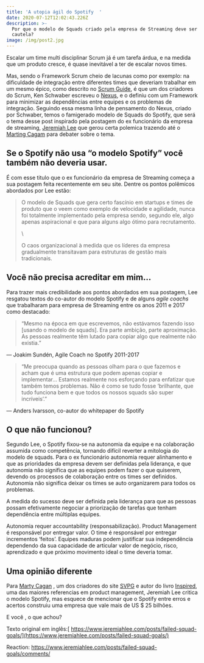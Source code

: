 ```yaml
---
title: 'A utopia ágil do Spotify  '
date: 2020-07-12T12:02:43.226Z
description: >-
  Por que o modelo de Squads criado pela empresa de Streaming deve ser visto com
  cautela?
image: /img/post2.jpg
---
```

Escalar um time multi disciplinar Scrum já é um tarefa árdua, e na medida que um produto cresce, é quase inevitável a ter de escalar novos times. 

Mas, sendo o Framework Scrum cheio de lacunas como por exemplo: na dificuldade de integração entre diferentes times que deveriam trabalhar em um mesmo épico, como descrito no [Scrum Guide](http://www.scrumguides.org/), é que um dos criadores do Scrum, Ken Schwaber escreveu o [Nexus](https://www.scrum.org/resources/nexus-guide), e o definiu com um Framework para minimizar as dependências entre equipes e os problemas de integração. Seguindo essa mesma linha de pensamento do Nexus, criado por Schwaber, temos  o famigerado modelo de Squads do Spotify, que será o tema desse post inspirado pela postagem do ex funcionário da empresa de streaming, [Jeremiah Lee](https://www.jeremiahlee.com/posts/failed-squad-goals/) que gerou certa polemica trazendo até o [Marting Cagam](https://svpg.com/spotify-vs-fitbit/) para debater sobre  o tema. 

## Se o Spotify não usa “o modelo Spotify” você também não deveria usar.

É com esse titulo que o ex funcionário da empresa de Streaming começa a sua postagem feita recentemente em seu site. Dentre os pontos polêmicos abordados por Lee estão:

> O modelo de Squads que gera certo fascínio em startups e times de produto que o veem como exemplo de velocidade e agilidade, nunca foi totalmente implementado pela empresa sendo, segundo ele, algo apenas aspiracional e que para alguns algo ótimo para recrutamento. 
>
>
>
> \
>
>
> O caos organizacional à medida que os líderes da empresa gradualmente transitavam para estruturas de gestão mais tradicionais.



## Você não precisa acreditar em mim…

Para trazer mais credibilidade aos pontos abordados em sua postagem, Lee resgatou textos do co-autor do modelo Spotify e de alguns _agile coachs_ que trabalharam para empresa de Streaming entre os anos 2011 e 2017 como destacado: 

> “Mesmo na época em que escrevemos, não estávamos fazendo isso \[usando o modelo de squads]. Era parte ambição, parte aproximação. As pessoas realmente têm lutado para copiar algo que realmente não existia.”

— Joakim Sundén, Agile Coach no Spotify 2011-2017

> “Me preocupa quando as pessoas olham para o que fazemos e acham que é uma estrutura que podem apenas copiar e implementar… Estamos realmente nos esforçando para enfatizar que também temos problemas. Não é como se tudo fosse ‘brilhante, que tudo funciona bem e que todos os nossos squads são super incríveis’.”

— Anders Ivarsson, co-autor do whitepaper do Spotify



## O que não funcionou?

Segundo Lee, o Spotify fixou-se na autonomia da equipe e na colaboração assumida como competência, tornando difícil reverter a mitologia do modelo de squads. Para o ex funcionário autonomia requer alinhamento e que as prioridades da empresa devem ser definidas pela liderança, e que autonomia não significa que as equipes podem fazer o que quiserem, devendo os processos de colaboração entre os times ser definidos. Autonomia não significa deixar os times se auto organizarem para todos os problemas.

A medida do sucesso deve ser  definida pela liderança para que as pessoas possam efetivamente negociar a priorização de tarefas que tenham dependência entre múltiplas equipes.

Autonomia requer accountability (responsabilização). Product Management é responsável por entregar valor. O time é responsável por entregar incrementos ‘feitos’. Equipes maduras podem justificar sua independência dependendo da sua capacidade de articular valor de negócio, risco, aprendizado e que próximo movimento ideal o time deveria tomar. 



## Uma opinião diferente 

Para [Marty Cagan](https://svpg.com/our-team/#marty) , um dos criadores do site [SVPG](https://svpg.com/spotify-vs-fitbit/) e autor do livro [Inspired](https://svpg.com/inspired-how-to-create-products-customers-love/), uma das maiores referencias em product management, Jeremiah Lee critica o modelo Spotify, mas esquece de mencionar que o Spotify entre erros e acertos construiu uma empresa que vale mais de US $ 25 bilhões. 

E você , o que achou? 



Texto original em inglês:[ https://www.jeremiahlee.com/posts/failed-squad-goals/](https://www.jeremiahlee.com/posts/failed-squad-goals/)

Reaction: <https://www.jeremiahlee.com/posts/failed-squad-goals/comments/>
